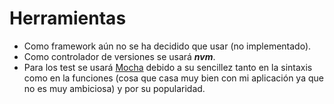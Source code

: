 # Herramientas

* Como framework aún no se ha decidido que usar (no implementado).
* Como controlador de versiones se usará ***nvm***.
* Para los test se usará [Mocha](https://mochajs.org) debido a su sencillez tanto en la sintaxis como en la funciones (cosa que casa muy bien con mi aplicación ya que no es muy ambiciosa) y por su popularidad.